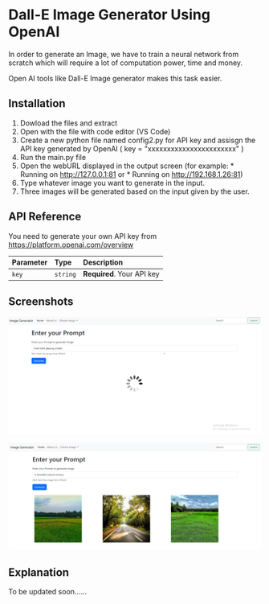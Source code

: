 
# Dall-E Image Generator Using OpenAI

In order to generate an Image, we have to train a neural network from scratch which will require a lot of computation power, time and money.

Open AI tools like Dall-E Image generator makes this task easier.


## Installation

1. Dowload the files and extract 
2. Open with the file with code editor (VS Code) 
3. Create a new python file named config2.py for API key and assisgn the API key generated by OpenAI ( key = "xxxxxxxxxxxxxxxxxxxxxxx" )
4. Run the main.py file
5. Open the webURL displayed in the output screen (for example:  * Running on http://127.0.0.1:81  or * Running on http://192.168.1.26:81)
6. Type whatever image you want to generate in the input.
7. Three images will be generated based on the input given by the user. 

## API Reference

You need to generate your own API key from https://platform.openai.com/overview

| Parameter | Type     | Description                |
| :-------- | :------- | :------------------------- |
| `key` | `string` | **Required**. Your API key |




## Screenshots
![Alt text](<1.png>)

![Alt text](<3.png>)

## Explanation
To be updated soon......